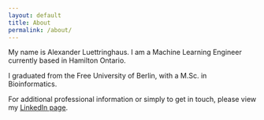 ```yaml
---
layout: default
title: About
permalink: /about/
---
```


My name is Alexander Luettringhaus. I am a Machine Learning Engineer currently based in Hamilton Ontario.

I graduated from the Free University of Berlin, with a M.Sc. in Bioinformatics.

For additional professional information or simply to get in touch, please view my [LinkedIn page](https://linkedin.com/in/aluettringhaus).